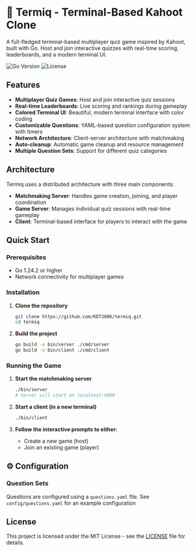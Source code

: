 # 🎯 Termiq - Terminal-Based Kahoot Clone

A full-fledged terminal-based multiplayer quiz game inspired by Kahoot, built with Go. Host and join interactive quizzes with real-time scoring, leaderboards, and a modern terminal UI.

![Go Version](https://img.shields.io/badge/Go-1.24+-blue.svg)
![License](https://img.shields.io/badge/License-MIT-green.svg)

## Features

- **Multiplayer Quiz Games**: Host and join interactive quiz sessions
- **Real-time Leaderboards**: Live scoring and rankings during gameplay
- **Colored Terminal UI**: Beautiful, modern terminal interface with color coding
- **Customizable Questions**: YAML-based question configuration system with timers
- **Network Architecture**: Client-server architecture with matchmaking
- **Auto-cleanup**: Automatic game cleanup and resource management
- **Multiple Question Sets**: Support for different quiz categories

## Architecture

Termiq uses a distributed architecture with three main components:

- **Matchmaking Server**: Handles game creation, joining, and player coordination
- **Game Server**: Manages individual quiz sessions with real-time gameplay
- **Client**: Terminal-based interface for players to interact with the game

## Quick Start

### Prerequisites

- Go 1.24.2 or higher
- Network connectivity for multiplayer games

### Installation

1. **Clone the repository**

   ```bash
   git clone https://github.com/KDT2006/termiq.git
   cd termiq
   ```

2. **Build the project**
   ```bash
   go build -o bin/server ./cmd/server
   go build -o bin/client ./cmd/client
   ```

### Running the Game

1. **Start the matchmaking server**

   ```bash
   ./bin/server
   # Server will start on localhost:4000
   ```

2. **Start a client (in a new terminal)**

   ```bash
   ./bin/client
   ```

3. **Follow the interactive prompts to either:**
   - Create a new game (host)
   - Join an existing game (player)

## ⚙️ Configuration

### Question Sets

Questions are configured using a `questions.yaml` file. See `config/questions.yaml` for an example configuration

## License

This project is licensed under the MIT License - see the [LICENSE](LICENSE) file for details.